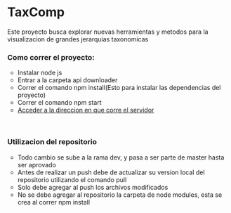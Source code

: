 <h1>TaxComp</h1>

<p>Este proyecto busca explorar nuevas herramientas y metodos para la visualizacion de grandes jerarquias taxonomicas</p>
<h3>Como correr el proyecto:</h3>
<ul style="list-style-type:circle">
	<li>Instalar node js</li>
	<li>Entrar a la carpeta api downloader</li>
	<li>Correr el comando npm install(Esto para instalar las dependencias del proyecto)</li>
	<li>Correr el comando npm start</li>
	<li><a href="http://locahost:3000">Acceder a la direccion en que corre el servidor</a></li>
</ul>
</br>
<h3>Utilizacion del repositorio</h3>
<ul style="list-style-type:circle">
	<li>Todo cambio se sube a la rama dev, y pasa a ser parte de master hasta ser aprovado</li>
	<li>Antes de realizar un push debe de actualizar su version local del repositorio utilizando el comando pull</li>
	<li>Solo debe agregar al push los archivos modificados</li>
	<li>No se debe agregar al repositorio la carpeta de node modules, esta se crea al correr npm install</li>
</ul>
